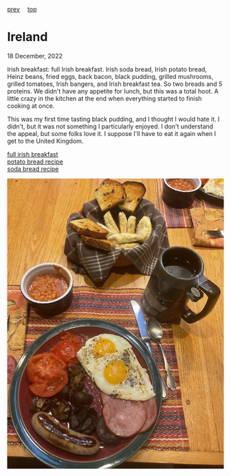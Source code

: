 [prev](iraq.md)&emsp;
[top](../index.md)&emsp;
# Ireland
18 December, 2022

Irish breakfast: full Irish breakfast. Irish soda bread, Irish potato
bread, Heinz beans, fried eggs, back bacon, black pudding, grilled
mushrooms, grilled tomatoes, Irish bangers, and Irish breakfast tea.  So two
breads and 5 proteins. We didn't have any appetite for lunch, but
this was a total hoot. A little crazy in the kitchen at the end when
everything started to finish cooking at once.

This was my first time tasting black pudding, and I thought I would
hate it. I didn't, but it was not something I particularly enjoyed. I
don't understand the appeal, but some folks love it. I suppose I'll
have to eat it again when I get to the United Kingdom.

[full irish breakfast](https://www.mashed.com/759768/traditional-irish-breakfast-recipe/)<br>
[potato bread recipe](https://www.thespruceeats.com/fadge-irish-potato-bread-recipe-435235)<br>
[soda bread recipe](https://www.tasteofhome.com/recipes/classic-irish-soda-bread/)

![breakfast](images/ireland.jpeg)
